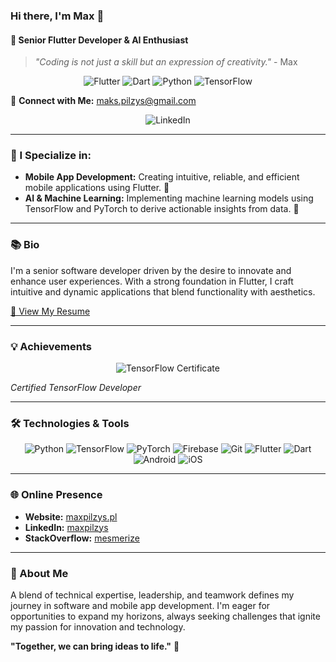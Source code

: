 ### Hi there, I'm Max 👋

#### 🚀 Senior Flutter Developer & AI Enthusiast

> *"Coding is not just a skill but an expression of creativity."* - Max

<div align="center">
  
  ![Flutter](https://img.shields.io/badge/Flutter-02569B?style=flat-square&logo=flutter&logoColor=white)
  ![Dart](https://img.shields.io/badge/Dart-0175C2?style=flat-square&logo=dart&logoColor=white)
  ![Python](https://img.shields.io/badge/Python-3776AB?style=flat-square&logo=python&logoColor=white)
  ![TensorFlow](https://img.shields.io/badge/TensorFlow-FF6F00?style=flat-square&logo=tensorflow&logoColor=white)

</div>

📧 **Connect with Me:** [maks.pilzys@gmail.com](mailto:maks.pilzys@gmail.com)

<div align="center">
  
  ![LinkedIn](https://img.shields.io/badge/LinkedIn-0077B5?style=for-the-badge&logo=linkedin&logoColor=white)

</div>

---

### 💼 I Specialize in:

- **Mobile App Development:** Creating intuitive, reliable, and efficient mobile applications using Flutter. 📱
- **AI & Machine Learning:** Implementing machine learning models using TensorFlow and PyTorch to derive actionable insights from data. 🧠

---



### 📚 Bio

I'm a senior software developer driven by the desire to innovate and enhance user experiences. With a strong foundation in Flutter, I craft intuitive and dynamic applications that blend functionality with aesthetics.

[📄 View My Resume](https://maxpilzys.pl/cv)

---

### 💡 Achievements

<div align="center">

  ![TensorFlow Certificate](https://api.accredible.com/v1/frontend/credential_website_embed_image/certificate/79962491)

</div>

*Certified TensorFlow Developer*

---

### 🛠️ Technologies & Tools

<div align="center">

  ![Python](https://img.shields.io/badge/Python-3776AB?style=for-the-badge&logo=python&logoColor=white)
  ![TensorFlow](https://img.shields.io/badge/TensorFlow-FF6F00?style=for-the-badge&logo=tensorflow&logoColor=white)
  ![PyTorch](https://img.shields.io/badge/PyTorch-EE4C2C?style=for-the-badge&logo=pytorch&logoColor=white)
  ![Firebase](https://img.shields.io/badge/Firebase-FFCA28?style=for-the-badge&logo=firebase&logoColor=black)
  ![Git](https://img.shields.io/badge/Git-F05032?style=for-the-badge&logo=git&logoColor=white)
  ![Flutter](https://img.shields.io/badge/Flutter-02569B?style=for-the-badge&logo=flutter&logoColor=white)
  ![Dart](https://img.shields.io/badge/Dart-0175C2?style=for-the-badge&logo=dart&logoColor=white)
  ![Android](https://img.shields.io/badge/Android-3DDC84?style=for-the-badge&logo=android&logoColor=white)
  ![iOS](https://img.shields.io/badge/iOS-000000?style=for-the-badge&logo=ios&logoColor=white)

</div>

---

### 🌐 Online Presence

- **Website:** [maxpilzys.pl](https://maxpilzys.pl)
- **LinkedIn:** [maxpilzys](https://www.linkedin.com/in/maxpilzys)
- **StackOverflow:** [mesmerize](https://stackoverflow.com/users/10468555/mesmerize)

---

### 💬 About Me

A blend of technical expertise, leadership, and teamwork defines my journey in software and mobile app development. I'm eager for opportunities to expand my horizons, always seeking challenges that ignite my passion for innovation and technology.

**"Together, we can bring ideas to life."** 🚀
